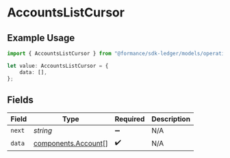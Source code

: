 # AccountsListCursor

## Example Usage

```typescript
import { AccountsListCursor } from "@formance/sdk-ledger/models/operations";

let value: AccountsListCursor = {
    data: [],
};
```

## Fields

| Field                                                      | Type                                                       | Required                                                   | Description                                                |
| ---------------------------------------------------------- | ---------------------------------------------------------- | ---------------------------------------------------------- | ---------------------------------------------------------- |
| `next`                                                     | *string*                                                   | :heavy_minus_sign:                                         | N/A                                                        |
| `data`                                                     | [components.Account](../../models/components/account.md)[] | :heavy_check_mark:                                         | N/A                                                        |